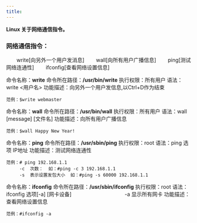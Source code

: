 ```yaml
---
title: 
---
```


**Linux 关于网络通信指令。**

### 网络通信指令：
　　write[向另外一个用户发消息]
　　wall[向所有用户广播信息]
　　ping[测试网络连通性]
　　ifconfig[查看网络设置信息]

命令名称：**write**    命令所在路径：**/usr/bin/write**   执行权限：所有用户
语法：write  <用户名>   功能描述：向另外一个用户发信息,以Ctrl+D作为结束
```
范例：$write webmaster
```

命令名称：**wall**   命令所在路径：**/usr/bin/wall**   执行权限：所有用户
语法：wall [message]  [文件名]  功能描述：向所有用户广播信息
```
范例：$wall Happy New Year!
```

命令名称：**ping**   命令所在路径：**/usr/sbin/ping**  执行权限：root
语法：ping 选项 IP地址  功能描述：测试网络连通性
```
范例：# ping 192.168.1.1
　　　-c  次数：  如：#ping -c 3 192.168.1.1
　　　-s  表示设置发包大小  如：#ping -s 60000 192.168.1.1
```

命令名称：**ifconfig**    命令所在路径：**/usr/sbin/ifconfig**   执行权限：root
语法：ifconfig  选项[-a] [网卡设备]
　　　　　　　　　　-a  显示所有网卡
功能描述：查看网络设置信息
```
范例：#ifconfig -a
```
 